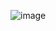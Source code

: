 ![image](https://user-images.githubusercontent.com/115336413/194813157-8c7dae37-c111-4b5a-8214-0a4ff174eddc.png)

